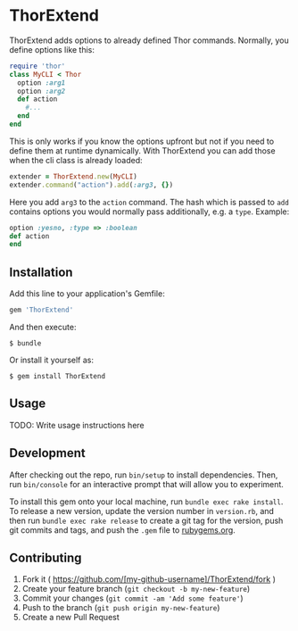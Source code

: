 # ThorExtend

ThorExtend adds options to already defined Thor commands.
Normally, you define options like this:

```ruby
require 'thor'
class MyCLI < Thor
  option :arg1
  option :arg2
  def action
    #...
  end
end
```

This is only works if you know the options upfront but not if you need to define them at runtime dynamically.
With ThorExtend you can add those when the cli class is already loaded:

```ruby
extender = ThorExtend.new(MyCLI)
extender.command("action").add(:arg3, {})
```

Here you add `arg3` to the `action` command.
The hash which is passed to `add` contains options you would normally pass additionally, e.g. a `type`.
Example:

```ruby
option :yesno, :type => :boolean
def action
end
```

## Installation

Add this line to your application's Gemfile:

```ruby
gem 'ThorExtend'
```

And then execute:

    $ bundle

Or install it yourself as:

    $ gem install ThorExtend

## Usage

TODO: Write usage instructions here

## Development

After checking out the repo, run `bin/setup` to install dependencies. Then, run `bin/console` for an interactive prompt that will allow you to experiment.

To install this gem onto your local machine, run `bundle exec rake install`. To release a new version, update the version number in `version.rb`, and then run `bundle exec rake release` to create a git tag for the version, push git commits and tags, and push the `.gem` file to [rubygems.org](https://rubygems.org).

## Contributing

1. Fork it ( https://github.com/[my-github-username]/ThorExtend/fork )
2. Create your feature branch (`git checkout -b my-new-feature`)
3. Commit your changes (`git commit -am 'Add some feature'`)
4. Push to the branch (`git push origin my-new-feature`)
5. Create a new Pull Request
